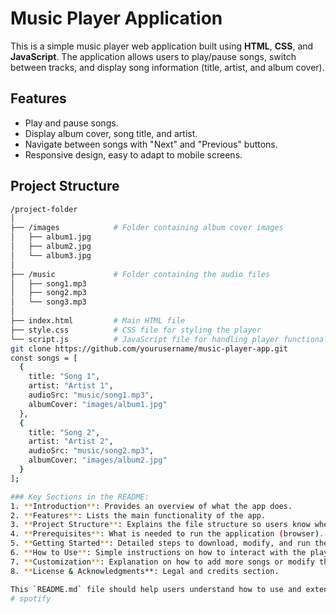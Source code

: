 # Music Player Application

This is a simple music player web application built using **HTML**, **CSS**, and **JavaScript**. The application allows users to play/pause songs, switch between tracks, and display song information (title, artist, and album cover).

## Features
- Play and pause songs.
- Display album cover, song title, and artist.
- Navigate between songs with "Next" and "Previous" buttons.
- Responsive design, easy to adapt to mobile screens.

## Project Structure

```bash
/project-folder
│
├── /images            # Folder containing album cover images
│   ├── album1.jpg
│   ├── album2.jpg
│   └── album3.jpg
│
├── /music             # Folder containing the audio files
│   ├── song1.mp3
│   ├── song2.mp3
│   └── song3.mp3
│
├── index.html         # Main HTML file
├── style.css          # CSS file for styling the player
└── script.js          # JavaScript file for handling player functionality
git clone https://github.com/yourusername/music-player-app.git
const songs = [
  {
    title: "Song 1",
    artist: "Artist 1",
    audioSrc: "music/song1.mp3",
    albumCover: "images/album1.jpg"
  },
  {
    title: "Song 2",
    artist: "Artist 2",
    audioSrc: "music/song2.mp3",
    albumCover: "images/album2.jpg"
  }
];

### Key Sections in the README:
1. **Introduction**: Provides an overview of what the app does.
2. **Features**: Lists the main functionality of the app.
3. **Project Structure**: Explains the file structure so users know where to put music files and images.
4. **Prerequisites**: What is needed to run the application (browser).
5. **Getting Started**: Detailed steps to download, modify, and run the app.
6. **How to Use**: Simple instructions on how to interact with the player.
7. **Customization**: Explanation on how to add more songs or modify the design.
8. **License & Acknowledgments**: Legal and credits section.

This `README.md` file should help users understand how to use and extend your music player application. You can adapt it further based on any additional functionality or customizations you add to the project.
# spotify
